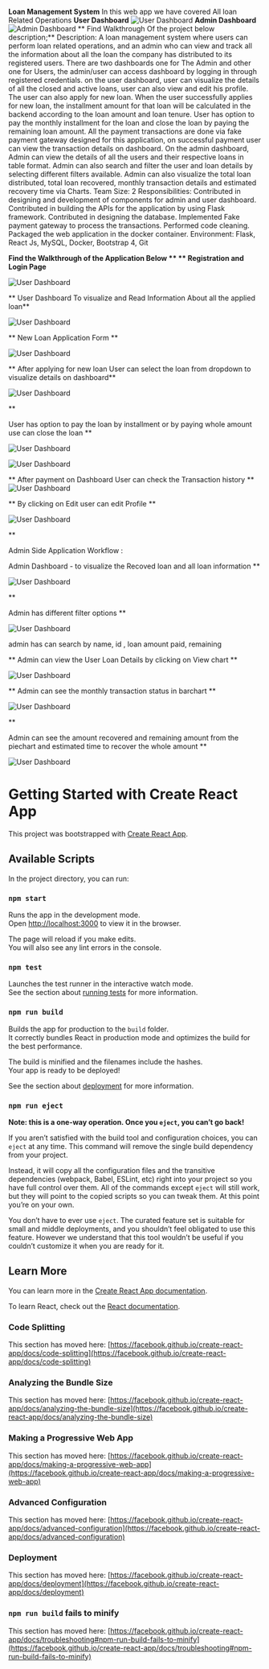**Loan Management System**
In this web app we have covered All loan Related Operations 
**User Dashboard**
![User Dashboard](https://raw.githubusercontent.com/vvishalpatil/loan-management/main/public/2.PNG)
**Admin Dashboard**
![Admin Dashboard](https://raw.githubusercontent.com/vvishalpatil/loan-management/main/public/9.PNG)
**
Find Walkthrough Of the project below description;**
Description:
A loan management system where users can perform loan related operations, and an admin who can view and track all the information about all the loan the company has distributed to its registered users.
There are two dashboards one for The Admin and other one for Users, the admin/user can access dashboard by logging in through registered credentials.
on the user dashboard, user can visualize the details of all the closed and active loans, user can also view and edit his profile. 
The user can also apply for new loan. When the user successfully applies for new loan, the installment amount for that loan will be calculated in the backend according to the loan amount and loan tenure.
User has option to pay the monthly installment for the loan and close the loan by paying the remaining loan amount.
All the payment transactions are done via fake payment gateway designed for this application, on successful payment user can view the transaction details on dashboard.
On the admin dashboard, Admin can view the details of all the users and their respective loans in table format.
Admin can also search and filter the user and loan details by selecting different filters available.
Admin can also visualize the total loan distributed, total loan recovered, monthly transaction details and estimated recovery time via Charts.
 Team Size:
2
Responsibilities:
Contributed in designing and development of components for admin and user dashboard.
Contributed in building the APIs for the application by using Flask framework.
Contributed in designing the database.
Implemented Fake payment gateway to process the transactions.
Performed code cleaning.
Packaged the web application in the docker container.
Environment:
Flask, React Js, MySQL, Docker, Bootstrap 4, Git

**Find the Walkthrough of the Application Below **
**
Registration and Login Page**

![User Dashboard](https://raw.githubusercontent.com/vvishalpatil/loan-management/main/public/1.PNG)


**
User Dashboard To visualize and Read Information About all the applied loan**


![User Dashboard](https://raw.githubusercontent.com/vvishalpatil/loan-management/main/public/2.PNG)



**
New Loan Application Form **

![User Dashboard](https://raw.githubusercontent.com/vvishalpatil/loan-management/main/public/3.PNG)


**
After applying for new loan User can select the loan from dropdown to visualize details on dashboard**


![User Dashboard](https://raw.githubusercontent.com/vvishalpatil/loan-management/main/public/7.png)

**

User has option to pay the loan by installment or by paying whole amount use can close the loan **

![User Dashboard](https://raw.githubusercontent.com/vvishalpatil/loan-management/main/public/5.PNG)

![User Dashboard](https://raw.githubusercontent.com/vvishalpatil/loan-management/main/public/6.PNG)



**
After payment on Dashboard User can check the Transaction history 
**
![User Dashboard](https://raw.githubusercontent.com/vvishalpatil/loan-management/main/public/7.PNG)

**
By clicking on Edit user can edit Profile
**

![User Dashboard](https://raw.githubusercontent.com/vvishalpatil/loan-management/main/public/8.PNG)

**

Admin Side Application Workflow :


Admin Dashboard - to visualize the Recoved loan and all loan information **

![User Dashboard](https://raw.githubusercontent.com/vvishalpatil/loan-management/main/public/9.PNG)



**

Admin has different filter options **

![User Dashboard](https://raw.githubusercontent.com/vvishalpatil/loan-management/main/public/11.png)

admin has can search by name, id , loan amount paid, remaining 

**
Admin can view the User Loan Details by clicking on View chart **

![User Dashboard](https://raw.githubusercontent.com/vvishalpatil/loan-management/main/public/12.PNG)

**
Admin can see the monthly transaction status in barchart **

![User Dashboard](https://raw.githubusercontent.com/vvishalpatil/loan-management/main/public/10.PNG)

**

Admin can see the amount recovered and remaining amount from the piechart and estimated time to recover the whole amount 
**

![User Dashboard](https://raw.githubusercontent.com/vvishalpatil/loan-management/main/public/9.PNG)










# Getting Started with Create React App

This project was bootstrapped with [Create React App](https://github.com/facebook/create-react-app).

## Available Scripts

In the project directory, you can run:

### `npm start`

Runs the app in the development mode.\
Open [http://localhost:3000](http://localhost:3000) to view it in the browser.

The page will reload if you make edits.\
You will also see any lint errors in the console.

### `npm test`

Launches the test runner in the interactive watch mode.\
See the section about [running tests](https://facebook.github.io/create-react-app/docs/running-tests) for more information.

### `npm run build`

Builds the app for production to the `build` folder.\
It correctly bundles React in production mode and optimizes the build for the best performance.

The build is minified and the filenames include the hashes.\
Your app is ready to be deployed!

See the section about [deployment](https://facebook.github.io/create-react-app/docs/deployment) for more information.

### `npm run eject`

**Note: this is a one-way operation. Once you `eject`, you can’t go back!**

If you aren’t satisfied with the build tool and configuration choices, you can `eject` at any time. This command will remove the single build dependency from your project.

Instead, it will copy all the configuration files and the transitive dependencies (webpack, Babel, ESLint, etc) right into your project so you have full control over them. All of the commands except `eject` will still work, but they will point to the copied scripts so you can tweak them. At this point you’re on your own.

You don’t have to ever use `eject`. The curated feature set is suitable for small and middle deployments, and you shouldn’t feel obligated to use this feature. However we understand that this tool wouldn’t be useful if you couldn’t customize it when you are ready for it.

## Learn More

You can learn more in the [Create React App documentation](https://facebook.github.io/create-react-app/docs/getting-started).

To learn React, check out the [React documentation](https://reactjs.org/).

### Code Splitting

This section has moved here: [https://facebook.github.io/create-react-app/docs/code-splitting](https://facebook.github.io/create-react-app/docs/code-splitting)

### Analyzing the Bundle Size

This section has moved here: [https://facebook.github.io/create-react-app/docs/analyzing-the-bundle-size](https://facebook.github.io/create-react-app/docs/analyzing-the-bundle-size)

### Making a Progressive Web App

This section has moved here: [https://facebook.github.io/create-react-app/docs/making-a-progressive-web-app](https://facebook.github.io/create-react-app/docs/making-a-progressive-web-app)

### Advanced Configuration

This section has moved here: [https://facebook.github.io/create-react-app/docs/advanced-configuration](https://facebook.github.io/create-react-app/docs/advanced-configuration)

### Deployment

This section has moved here: [https://facebook.github.io/create-react-app/docs/deployment](https://facebook.github.io/create-react-app/docs/deployment)

### `npm run build` fails to minify

This section has moved here: [https://facebook.github.io/create-react-app/docs/troubleshooting#npm-run-build-fails-to-minify](https://facebook.github.io/create-react-app/docs/troubleshooting#npm-run-build-fails-to-minify)
